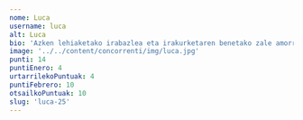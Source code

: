 ```yaml
---
nome: Luca
username: luca
alt: Luca
bio: 'Azken lehiaketako irabazlea eta irakurketaren benetako zale amorratua, Luca beti dabil liburuen artean murgilduta, istorio berriak eta ezagutzak deskubritzen. Irakurtzea abentura gisa hartzen du, eta bere jakin-minak generoz genero eramaten du. 14 urterekin dagoeneko irakurtzeko erronkak gustuko ditu, eta aurten ere tituluari eusteko prest dago! 📚🏆🚀'
image: '../../content/concorrenti/img/luca.jpg'
punti: 14
puntiEnero: 4
urtarrilekoPuntuak: 4
puntiFebrero: 10
otsailkoPuntuak: 10
slug: 'luca-25'
---
```

